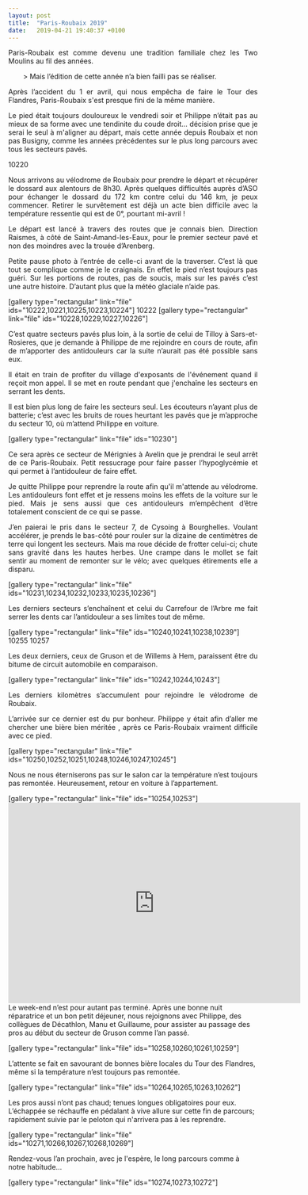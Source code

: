 ```yaml
---
layout: post
title:  "Paris-Roubaix 2019"
date:   2019-04-21 19:40:37 +0100
---
```

<p style="text-align: justify;">Paris-Roubaix est comme devenu une tradition familiale chez les Two Moulins au fil des années.<span class="Apple-converted-space"> </span></p>
<p style="padding-left: 30px; text-align: justify;">> Mais l’édition de cette année n’a bien failli pas se réaliser.<span class="Apple-converted-space"> </span>
<p style="text-align: justify;">Après l’accident du 1 er avril, qui nous empêcha de faire le Tour des Flandres, Paris-Roubaix s'est presque fini de la même manière.<span class="Apple-converted-space"> </span></p>
<p style="text-align: justify;">Le pied était toujours douloureux le vendredi soir et Philippe n’était pas au mieux de sa forme avec une tendinite du coude droit... décision prise que je serai le seul à m'aligner au départ, mais cette année depuis Roubaix et non pas Busigny, comme les années précédentes sur le plus long parcours avec tous les secteurs pavés.</p>
10220
<p style="text-align: justify;">Nous arrivons au vélodrome de Roubaix pour prendre le départ et récupérer le dossard aux alentours de 8h30.<span class="Apple-converted-space">
</span>Après quelques difficultés auprès d’ASO pour échanger le dossard du 172 km contre celui du 146 km, je peux commencer.<span class="Apple-converted-space">
</span>Retirer le survêtement est déjà un acte bien difficile avec la température ressentie qui est de 0°, pourtant mi-avril !</p>
<p style="text-align: justify;">Le départ est lancé à travers des routes que je connais bien. Direction Raismes, à côté de Saint-Amand-les-Eaux, pour le premier secteur pavé et non des moindres avec la trouée d’Arenberg.</p>
<p style="text-align: justify;">Petite pause photo à l’entrée de celle-ci avant de la traverser. C’est là que tout se complique comme je le craignais. En effet le pied n’est toujours pas guéri. Sur les portions de routes, pas de soucis, mais sur les pavés c’est une autre histoire. D’autant plus que la météo glaciale n’aide pas.</p>
[gallery type="rectangular" link="file" ids="10222,10221,10225,10223,10224"]
10222
[gallery type="rectangular" link="file" ids="10228,10229,10227,10226"]
<p style="text-align: justify;">C’est quatre secteurs pavés plus loin, à la sortie de celui de Tilloy à Sars-et-Rosieres, que je demande à Philippe de me rejoindre en cours de route, afin de m’apporter des antidouleurs car la suite n’aurait pas été possible sans eux.</p>
<p style="text-align: justify;">Il était en train de profiter du village d'exposants de l'événement quand il reçoit mon appel. Il se met en route pendant que j'enchaîne  les secteurs en serrant les dents.</p>
<p style="text-align: justify;">Il est bien plus long de faire les secteurs seul. Les écouteurs n’ayant plus de batterie; c’est avec les bruits de roues heurtant les pavés que je m’approche du secteur 10, où m’attend Philippe en voiture.</p>
[gallery type="rectangular" link="file" ids="10230"]
<p style="text-align: justify;">Ce sera après ce secteur de Mérignies à Avelin que je prendrai le seul arrêt de ce Paris-Roubaix. Petit ressucrage pour faire passer l’hypoglycémie et qui permet à l’antidouleur de faire effet.</p>
<p style="text-align: justify;">Je quitte Philippe pour reprendre la route afin qu'il m'attende au vélodrome. Les antidouleurs font effet et je ressens moins les effets de la voiture sur le pied. Mais je sens aussi que ces antidouleurs m’empêchent d’être totalement conscient de ce qui se passe.</p>
<p style="text-align: justify;">J’en paierai le pris dans le secteur 7, de Cysoing à Bourghelles. Voulant accélérer, je prends le bas-côté pour rouler sur la dizaine de centimètres de terre qui longent les secteurs. Mais ma roue décide de frotter celui-ci; chute sans gravité dans les hautes herbes.
Une crampe dans le mollet se fait sentir au moment de remonter sur le vélo; avec quelques étirements elle a disparu.</p>
[gallery type="rectangular" link="file" ids="10231,10234,10232,10233,10235,10236"]
<p style="text-align: justify;">Les derniers secteurs s’enchaînent et celui du Carrefour de l’Arbre me fait serrer les dents car l’antidouleur a ses limites tout de même.</p>
[gallery type="rectangular" link="file" ids="10240,10241,10238,10239"]
10255
10257
<p style="text-align: justify;">Les deux derniers, ceux de Gruson et de Willems à Hem, paraissent être du bitume de circuit automobile en comparaison.</p>
[gallery type="rectangular" link="file" ids="10242,10244,10243"]
<p style="text-align: justify;">Les derniers kilomètres s’accumulent pour rejoindre le vélodrome de Roubaix.</p>
<p style="text-align: justify;">L’arrivée sur ce dernier est du pur bonheur. Philippe y était afin d’aller me chercher une bière bien méritée , après ce Paris-Roubaix vraiment difficile avec ce pied.</p>
[gallery type="rectangular" link="file" ids="10250,10252,10251,10248,10246,10247,10245"]
<p style="text-align: justify;">Nous ne nous éterniserons pas sur le salon car la température n’est toujours pas remontée. Heureusement, retour en voiture à l’appartement.</p>
[gallery type="rectangular" link="file" ids="10254,10253"]

<center><iframe src="https://www.strava.com/activities/2286510493/embed/96e7f741261014c8df800987d898a113041ebc56" width="590" height="405" frameborder="0" scrolling="no"></iframe></center>
Le week-end n’est pour autant pas terminé. Après une bonne nuit réparatrice et un bon petit déjeuner, nous rejoignons avec Philippe, des collègues de Décathlon, Manu et Guillaume, pour assister au passage des pros au début du secteur de Gruson comme l’an passé.

[gallery type="rectangular" link="file" ids="10258,10260,10261,10259"]

L’attente se fait en savourant de bonnes bière locales du Tour des Flandres, même si la température n’est toujours pas remontée.

[gallery type="rectangular" link="file" ids="10264,10265,10263,10262"]

Les pros aussi n’ont pas chaud; tenues longues obligatoires pour eux. L’échappée se réchauffe en pédalant à vive allure sur cette fin de parcours; rapidement suivie par le peloton qui n'arrivera pas à les reprendre.

[gallery type="rectangular" link="file" ids="10271,10266,10267,10268,10269"]

Rendez-vous l’an prochain, avec je l'espère, le long parcours comme à notre habitude...

[gallery type="rectangular" link="file" ids="10274,10273,10272"]